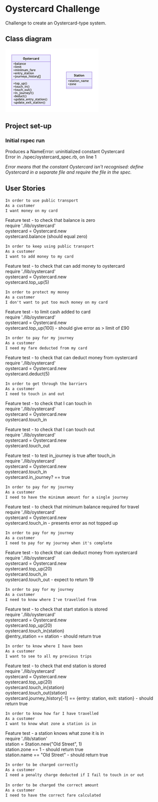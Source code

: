 # Oystercard Challenge

Challenge to create an Oystercard-type system.

## Class diagram

![Class diagram for oystercard challenge](https://github.com/stringiest/oystercard/blob/main/mermaid-diagram-20201104181319.png)

## Project set-up

### Initial rspec run
Produces a NameError: uninitialized constant Oystercard  
Error in ./spec/oystercard_spec.rb, on line 1

*Error means that the constant Oystercard isn't recognised: define Oystercard in a separate file and require the file in the spec.*


## User Stories

```
In order to use public transport
As a customer
I want money on my card
```
Feature test - to check that balance is zero  
require './lib/oystercard'  
oystercard = Oystercard.new  
oystercard.balance (should equal zero)

```
In order to keep using public transport
As a customer
I want to add money to my card
```
Feature test - to check that can add money to oystercard  
require './lib/oystercard'  
oystercard = Oystercard.new  
oystercard.top_up(5)

```
In order to protect my money
As a customer
I don't want to put too much money on my card
```
Feature test - to limit cash added to card  
require './lib/oystercard'  
oystercard = Oystercard.new  
oystercard.top_up(100) - should give error as > limit of £90

```
In order to pay for my journey
As a customer
I need my fare deducted from my card
```
Feature test - to check that can deduct money from oystercard  
require './lib/oystercard'  
oystercard = Oystercard.new  
oystercard.deduct(5)

```
In order to get through the barriers
As a customer
I need to touch in and out
```
Feature test - to check that I can touch in  
require './lib/oystercard'  
oystercard = Oystercard.new  
oystercard.touch_in  

Feature test - to check that I can touch out  
require './lib/oystercard'  
oystercard = Oystercard.new  
oystercard.touch_out  

Feature test - to test in_journey is true after touch_in  
require './lib/oystercard'  
oystercard = Oystercard.new  
oystercard.touch_in  
oystercard.in_journey? == true

```
In order to pay for my journey
As a customer
I need to have the minimum amount for a single journey
```
Feature test - to check that minimum balance required for travel  
require './lib/oystercard'  
oystercard = Oystercard.new  
oystercard.touch_in  - presents error as not topped up

```
In order to pay for my journey
As a customer
I need to pay for my journey when it's complete
```
Feature test - to check that can deduct money from oystercard  
require './lib/oystercard'  
oystercard = Oystercard.new  
oystercard.top_up(20)  
oystercard.touch_in  
oystercard.touch_out - expect to return 19

```
In order to pay for my journey
As a customer
I need to know where I've travelled from
```
Feature test - to check that start station is stored  
require './lib/oystercard'  
oystercard = Oystercard.new  
oystercard.top_up(20)  
oystercard.touch_in(station)  
\@entry_station == station - should return true

```
In order to know where I have been
As a customer
I want to see to all my previous trips
```
Feature test - to check that end station is stored  
require './lib/oystercard'  
oystercard = Oystercard.new  
oystercard.top_up(20)  
oystercard.touch_in(station)  
oystercard.touch_out(station)  
oystercard.journey_history[-1] == {entry: station, exit: station} - should return true

```
In order to know how far I have travelled
As a customer
I want to know what zone a station is in
```
Feature test - a station knows what zone it is in  
require './lib/station'  
station = Station.new("Old Street", 1)  
station.zone == 1 - should return true  
station.name == "Old Street" - should return true

```
In order to be charged correctly
As a customer
I need a penalty charge deducted if I fail to touch in or out

In order to be charged the correct amount
As a customer
I need to have the correct fare calculated
```
